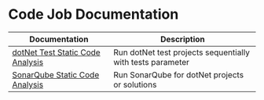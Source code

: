 # Code Job Documentation

| Documentation                                             | Description                                                |
| --------------------------------------------------------- | ---------------------------------------------------------- |
| [dotNet Test Static Code Analysis](./code/dotNetTests.md) | Run dotNet test projects sequentially with tests parameter |
| [SonarQube Static Code Analysis](./code/sonarQube.md)     | Run SonarQube for dotNet projects or solutions             |
